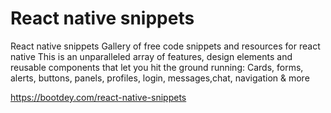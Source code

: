 # React native snippets

React native snippets
Gallery of free code snippets and resources for react native
This is an unparalleled array of features, design elements and reusable components that let you hit the ground running:
Cards, forms, alerts, buttons, panels, profiles, login, messages,chat, navigation & more

https://bootdey.com/react-native-snippets
